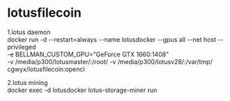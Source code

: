 # lotusfilecoin
1.lotus daemon  
docker run -d --restart=always --name lotusdocker --gpus all --net host --privileged \
-e BELLMAN_CUSTOM_GPU="GeForce GTX 1660:1408" \
-v /media/p300/lotusmaster/:/root/ -v /media/p300/lotusv28/:/var/tmp/ \
cgwyx/lotusfilecoin:opencl

2.lotus mining  
docker exec -d lotusdocker lotus-storage-miner run
